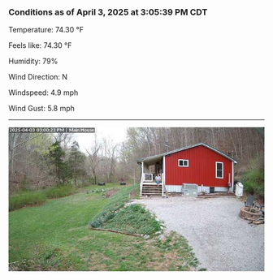 ### Conditions as of April 3, 2025 at 3:05:39 PM CDT 

Temperature: 74.30 &deg;F

Feels like: 74.30 &deg;F

Humidity: 79%

Wind Direction: N

Windspeed: 4.9 mph

Wind Gust: 5.8 mph

---

<img src="./images/latest.jpeg"/>

